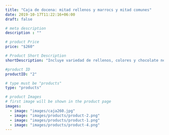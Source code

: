 ```yaml
---
title: "Caja de docena: mitad rellenos y marrocs y mitad comunes"
date: 2019-10-17T11:22:16+06:00
draft: false

# meta description
description : ""

# product Price
price: "$260"

# Product Short Description
shortDescription: "Incluye variedad de rellenos, colores y chocolate negro, con leche y blanco."

#product ID
productID: "2"

# type must be "products"
type: "products"

# product Images
# first image will be shown in the product page
images:
  - image: "images/caja260.jpg"
  - image: "images/products/product-2.png"
  - image: "images/products/product-1.png"
  - image: "images/products/product-4.png"
---
```


